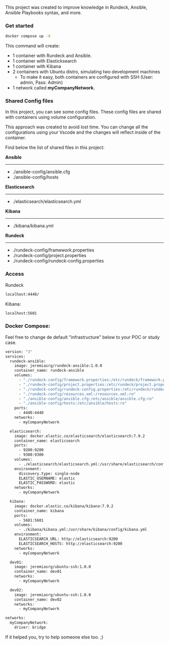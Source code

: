 This project was created to improve knowledge in Rundeck, Ansible, Ansible Playbooks syntax, and more.

### Get started

```bash
docker compose up -d
```

This command will create:

- 1 container with Rundeck and Ansible.
- 1 container with Elasticksearch
- 1 container with Kibana
- 2 containers with Ubuntu distro, simulating two development machines
  - To make it easy, both containers are configured with SSH (User: admin, Pass: Admin)
- 1 network called **myCompanyNetwork.**

### Shared Config files

In this project, you can see some config files. These config files are shared with containers using volume configuration.

This approach was created to avoid lost time. You can change all the configurations using your Vscode and the changes will reflect inside of the container.

Find below the list of shared files in this project:

**Ansible**

---

- ./ansible-config/ansible.cfg
- ./ansible-config/hosts

**Elasticsearch**

---

- ./elasticsearch/elasticsearch.yml

**Kibana**

---

- ./kibana/kibana.yml

**Rundeck**

---

- ./rundeck-config/framework.properties
- ./rundeck-config/project.properties
- ./rundeck-config/rundeck-config.properties

### Access

Rundeck

```bash
localhost:4440/
```

Kibana:

```bash
localhost:5601
```

### Docker Compose:

Feel free to change de default "infrastructure" below to your POC or study case.

```bash
version: "3"
services:
  rundeck-ansible:
    image: jeremiasrg/rundeck-ansible:1.0.0
    container_name: rundeck-ansible
    volumes:
      - "./rundeck-config/framework.properties:/etc/rundeck/framework.properties:ro"
      - "./rundeck-config/project.properties:/etc/rundeck/project.properties:ro"
      - "./rundeck-config/rundeck-config.properties:/etc/rundeck/rundeck-config.properties:ro"
      - "./rundeck-config/resources.xml:/resources.xml:ro"
      - "./ansible-config/ansible.cfg:/etc/ansible/ansible.cfg:ro"
      - "./ansible-config/hosts:/etc/ansible/hosts:ro"
    ports:
      - 4440:4440
    networks:
      - myCompanyNetwork

  elasticsearch:
    image: docker.elastic.co/elasticsearch/elasticsearch:7.9.2
    container_name: elasticsearch
    ports:
      - 9200:9200
      - 9300:9300
    volumes:
      - ./elasticsearch/elasticsearch.yml:/usr/share/elasticsearch/config/elasticsearch.yml
    environment:
      discovery.type: single-node
      ELASTIC_USERNAME: elastic
      ELASTIC_PASSWORD: elastic
    networks:
      - myCompanyNetwork

  kibana:
    image: docker.elastic.co/kibana/kibana:7.9.2
    container_name: kibana
    ports:
      - 5601:5601
    volumes:
      - ./kibana/kibana.yml:/usr/share/kibana/config/kibana.yml
    environment:
      ELASTICSEARCH_URL: http://elasticsearch:9200
      ELASTICSEARCH_HOSTS: http://elasticsearch:9200
    networks:
      - myCompanyNetwork

  dev01:
    image: jeremiasrg/ubuntu-ssh:1.0.0
    container_name: dev01
    networks:
      - myCompanyNetwork

  dev02:
    image: jeremiasrg/ubuntu-ssh:1.0.0
    container_name: dev02
    networks:
      - myCompanyNetwork

networks:
  myCompanyNetwork:
    driver: bridge
```

If it helped you, try to help someone else too. ;)
